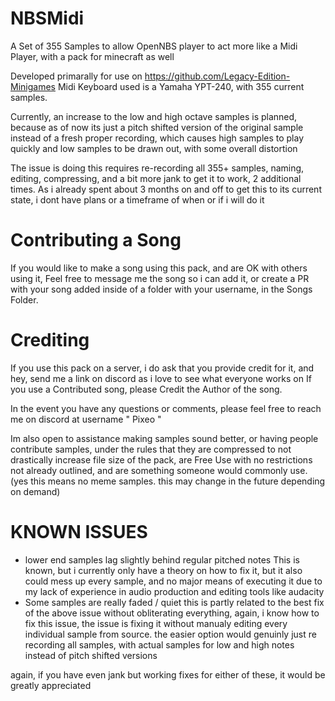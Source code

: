 # NBSMidi
A Set of 355 Samples to allow OpenNBS player to act more like a Midi Player, with a pack for minecraft as well

Developed primarally for use on https://github.com/Legacy-Edition-Minigames
Midi Keyboard used is a Yamaha YPT-240, with 355 current samples.

Currently, an increase to the low and high octave samples is planned, because as of now its just a pitch shifted version of the original sample
instead of a fresh proper recording, which causes high samples to play quickly and low samples to be drawn out, with some overall distortion

The issue is doing this requires re-recording all 355+ samples, naming, editing, compressing, and a bit more jank to get it to work, 2 additional times.
As i already spent about 3 months on and off to get this to its current state, i dont have plans or a timeframe of when or if i will do it

# Contributing a Song
If you would like to make a song using this pack, and are OK with others using it, Feel free to message me the song so i can add it, or
create a PR with your song added inside of a folder with your username, in the Songs Folder.


# Crediting
If you use this pack on a server, i do ask that you provide credit for it, and hey, send me a link on discord as i love to see what
everyone works on
If you use a Contributed song, please Credit the Author of the song.

In the event you have any questions or comments, please feel free to reach me on discord at username " Pixeo "

Im also open to assistance making samples sound better, or having people contribute samples, under the rules that they are 
compressed to not drastically increase file size of the pack, are Free Use with no restrictions not already outlined, and 
are something someone would commonly use. (yes this means no meme samples. this may change in the future depending on demand)

# KNOWN ISSUES
- lower end samples lag slightly behind regular pitched notes
    This is known, but i currently only have a theory on how to fix it, but it also could mess up every sample, and no major 
    means of executing it due to my lack of experience in audio production and editing tools like audacity
- Some samples are really faded / quiet
    this is partly related to the best fix of the above issue without obliterating everything, again, i know how to fix this issue,
    the issue is fixing it without manualy editing every individual sample from source. the easier option would genuinly just
    re recording all samples, with actual samples for low and high notes instead of pitch shifted versions

again, if you have even jank but working fixes for either of these, it would be greatly appreciated
